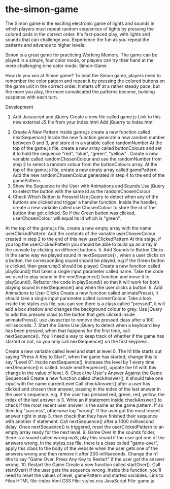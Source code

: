 # the-simon-game
The Simon game is the exciting electronic game of lights and sounds in which players must repeat random sequences of lights by pressing the colored pads in the correct order. It's fast-paced play, with lights and sounds that can challenge you. Experience the fun as you repeat the patterns and advance to higher levels.

Simon is a great game for practicing Working Memory. The game can be played in a simple, four color mode, or players can try their hand at the more challenging nine color mode. Simon-Game

How do you win at Simon game?
To beat the Simon game, players need to remember the color pattern and repeat it by pressing the colored buttons on the game unit in the correct order. It starts off at a rather steady pace, but the more you play, the more complicated the patterns become, building suspense with each turn.

Development
1. Add Javascript and jQuery
Create a new file called game.js
Link to this new external JS file from your index.html
Add jQuerry to index.html
<script src="https://ajax.googleapis.com/ajax/libs/jquery/3.3.1/jquery.min.js"></script>
2. Create A New Pattern
Inside game.js create a new function called nextSequence()
Inside the new function generate a new random number between 0 and 3, and store it in a variable called randomNumber
At the top of the game.js file, create a new array called buttonColours and set it to hold the sequence "red", "blue", "green", "yellow" .
Create a new variable called randomChosenColour and use the randomNumber from step 2 to select a random colour from the buttonColours array.
At the top of the game.js file, create a new empty array called gamePattern.
Add the new randomChosenColour generated in step 4 to the end of the gamePattern.
3. Show the Sequence to the User with Animations and Sounds
Use jQuery to select the button with the same id as the randomChosenColour
4. Check Which Button is Pressed
Use jQuery to detect when any of the buttons are clicked and trigger a handler function.
Inside the handler, create a new variable called userChosenColour to store the id of the button that got clicked.
So if the Green button was clicked, userChosenColour will equal its id which is "green".

At the top of the game.js file, create a new empty array with the name userClickedPattern.
Add the contents of the variable userChosenColour created in step 2 to the end of this new userClickedPattern
At this stage, if you log the userClickedPattern you should be able to build up an array in the console by clicking on different buttons.
5. Add Sounds to Button Clicks
In the same way we played sound in nextSequence() , when a user clicks on a button, the corresponding sound should be played. e.g if the Green button is clicked, then green.mp3 should be played.
Create a new function called playSound() that takes a single input parameter called name.
Take the code we used to play sound in the nextSequence() function and move it to playSound().
Refactor the code in playSound() so that it will work for both playing sound in nextSequence() and when the user clicks a button.
6. Add Animations to User Clicks
Create a new function called animatePress(), it should take a single input parameter called currentColour.
Take a look inside the styles.css file, you can see there is a class called "pressed", it will add a box shadow and changes the background colour to grey.
Use jQuery to add this pressed class to the button that gets clicked inside animatePress().
use Javascript to remove the pressed class after a 100 milliseconds.
7. Start the Game
Use jQuery to detect when a keyboard key has been pressed, when that happens for the first time, call nextSequence().
You'll need a way to keep track of whether if the game has started or not, so you only call nextSequence() on the first keypress.

Create a new variable called level and start at level 0.
The h1 title starts out saying "Press A Key to Start", when the game has started, change this to say "Level 0".
Inside nextSequence(), increase the level by 1 every time nextSequence() is called.
Inside nextSequence(), update the h1 with this change in the value of level.
8. Check the User's Answer Against the Game Sequence8
Create a new function called checkAnswer(), it should take one input with the name currentLevel
Call checkAnswer() after a user has clicked and chosen their answer, passing in the index of the last answer in the user's sequence. e.g. If the user has pressed red, green, red, yellow, the index of the last answer is 3.
Write an if statement inside checkAnswer() to check if the most recent user answer is the same as the game pattern. If so then log "success", otherwise log "wrong".
If the user got the most recent answer right in step 3, then check that they have finished their sequence with another if statement.
Call nextSequence() after a 1000 millisecond delay.
Once nextSequence() is triggered, reset the userClickedPattern to an empty array ready for the next level.
9. Game Over
In the sounds folder, there is a sound called wrong.mp3, play this sound if the user got one of the answers wrong.
In the styles.css file, there is a class called "game-over", apply this class to the body of the website when the user gets one of the answers wrong and then remove it after 200 milliseconds.
Change the h1 title to say "Game Over, Press Any Key to Restart" if the user got the answer wrong.
10. Restart the Game
Create a new function called startOver().
Call startOver() if the user gets the sequence wrong.
Inside this function, you'll need to reset the values of level, gamePattern and started variables.
Link to Files
HTML file: index.html
CSS File: styles.css
JavaScript File: game.js
